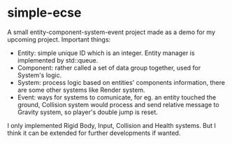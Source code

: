# simple-ecse
A small entity-component-system-event project made as a demo for my upcoming project.
Important things:
 - Entity: simple unique ID which is an integer. Entity manager is implemented by std::queue.
 - Component: rather called a set of data group together, used for System's logic.
 - System: process logic based on entities' components information, there are some other systems like Render system.
 - Event: ways for systems to comunicate, for eg. an entity touched the ground, Collision system would process and send relative message to Gravity system, so player's double jump is reset.
<p> I only implemented Rigid Body, Input, Collision and Health systems.
But I think it can be extended for further developments if wanted.
